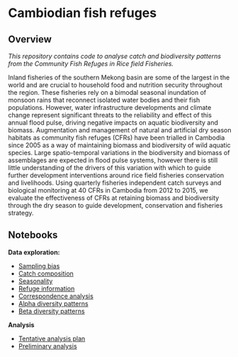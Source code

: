 Cambiodian fish refuges
================

## Overview

*This repository contains code to analyse catch and biodiversity
patterns from the Community Fish Refuges in Rice field Fisheries.*

Inland fisheries of the southern Mekong basin are some of the largest in
the world and are crucial to household food and nutrition security
throughout the region. These fisheries rely on a bimodal seasonal
inundation of monsoon rains that reconnect isolated water bodies and
their fish populations. However, water infrastructure developments and
climate change represent significant threats to the reliability and
effect of this annual flood pulse, driving negative impacts on aquatic
biodiversity and biomass. Augmentation and management of natural and
artificial dry season habitats as community fish refuges (CFRs) have
been trialled in Cambodia since 2005 as a way of maintaining biomass and
biodiversity of wild aquatic species. Large spatio-temporal variations
in the biodiversity and biomass of assemblages are expected in flood
pulse systems, however there is still little understanding of the
drivers of this variation with which to guide further development
interventions around rice field fisheries conservation and livelihoods.
Using quarterly fisheries independent catch surveys and biological
monitoring at 40 CFRs in Cambodia from 2012 to 2015, we evaluate the
effectiveness of CFRs at retaining biomass and biodiversity through the
dry season to guide development, conservation and fisheries strategy.

## Notebooks

**Data exploration:**

  - [Sampling bias](notebooks/sampling-bias.md)
  - [Catch composition](notebooks/catch-composition.md)
  - [Seasonality](notebooks/seasonality.md)
  - [Refuge information](notebooks/refuge-info.md)
  - [Correspondence analysis](notebooks/correspondence-analysis.md)
  - [Alpha diversity patterns](notebooks/diversity.md)
  - [Beta diversity patterns](notebooks/beta-diversity-index.md)

**Analysis**

  - [Tentative analysis plan](notebooks/analysis-plan.md)
  - [Preliminary analysis](notebooks/report.md)
